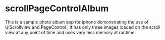 # scrollPageControlAlbum
This is a sample photo album app for iphone demonstrating the use of UIScrollview and PageControl ,
It has only three images loaded on the scroll view at any point of time and uses very less memory at runtime.
